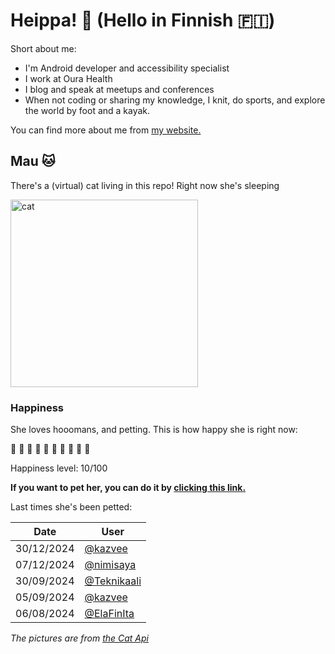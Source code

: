# Heippa! :wave: (Hello in Finnish :finland:)

Short about me:
- I'm Android developer and accessibility specialist
- I work at Oura Health
- I blog and speak at meetups and conferences
- When not coding or sharing my knowledge, I knit, do sports, and explore the world by foot and a kayak.

You can find more about me from [my website.](https://eevis.codes)

<!-- Cat Widget Start -->
## Mau :cat:

There's a (virtual) cat living in this repo! Right now she's sleeping

<img src=https://cdn2.thecatapi.com/images/b7f.jpg alt="cat" width=300 />
  
### Happiness
  She loves hooomans, and petting. This is how happy she is right now: 
  
  :sparkling_heart: :black_heart: :black_heart: :black_heart: :black_heart: :black_heart: :black_heart: :black_heart: :black_heart: :black_heart: 
  
  Happiness level: 10/100
   
  **If you want to pet her, you can do it by [clicking this link.](https://github.com/eevajonnapanula/eevajonnapanula/issues/new?title=pet-cat&body=Just+submit+the+issue+-+that%27s+all+you+have+to+do+%3Acat%3A)**
  
  Last times she's been petted: 

Date | User
------- | ---------
 30/12/2024 | [@kazvee](https://github.com/kazvee)
07/12/2024 | [@nimisaya](https://github.com/nimisaya)
30/09/2024 | [@Teknikaali](https://github.com/Teknikaali)
05/09/2024 | [@kazvee](https://github.com/kazvee)
06/08/2024 | [@ElaFinIta](https://github.com/ElaFinIta)
  

*The pictures are from [the Cat Api](https://thecatapi.com/)*
<!-- Cat Widget End -->
